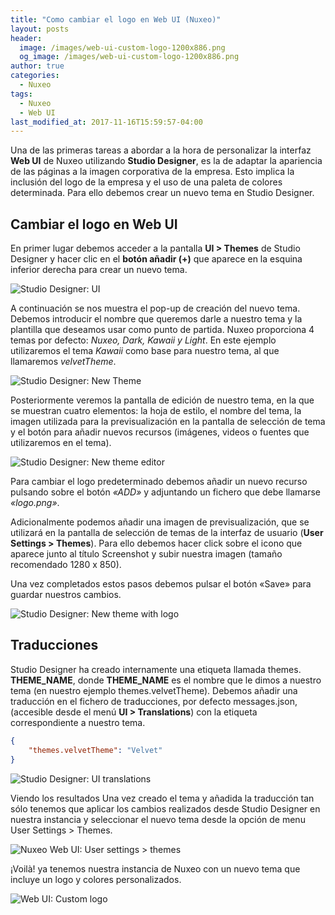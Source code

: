 ```yaml
---
title: "Como cambiar el logo en Web UI (Nuxeo)"
layout: posts
header:
  image: /images/web-ui-custom-logo-1200x886.png
  og_image: /images/web-ui-custom-logo-1200x886.png
author: true
categories:
  - Nuxeo
tags:
  - Nuxeo
  - Web UI
last_modified_at: 2017-11-16T15:59:57-04:00
---
```


Una de las primeras tareas a abordar a la hora de personalizar la interfaz **Web UI** de Nuxeo utilizando **Studio Designer**,  es la de adaptar la apariencia de las páginas a la imagen corporativa de la empresa. Esto implica la inclusión del logo de la empresa y el uso de una paleta de colores determinada. Para ello debemos crear un nuevo tema en Studio Designer.

## Cambiar el logo en Web UI
En primer lugar debemos acceder a la pantalla **UI > Themes**  de Studio Designer y hacer clic en el **botón añadir (+)** que aparece en la esquina inferior derecha para crear un nuevo tema.

![Studio Designer: UI](/images/studio-deigner-ui-theme-1200x970.png "Studio Designer: UI")

A continuación se nos muestra el pop-up de creación del nuevo tema. Debemos introducir el nombre que queremos darle a nuestro tema y la plantilla que deseamos usar como punto de partida. Nuxeo proporciona 4 temas por defecto: *Nuxeo, Dark, Kawaii y Light*. En este ejemplo utilizaremos el tema *Kawaii* como base para nuestro tema, al que llamaremos *velvetTheme*.

![Studio Designer: New Theme](/images/studio-designer-new-theme-pop-up-1200x887.png "Studio Designer: New Theme")

Posteriormente veremos la pantalla de edición de nuestro tema, en la que se muestran cuatro elementos: la hoja de estilo, el nombre del tema, la imagen utilizada para la previsualización en la pantalla de selección de tema y el botón para añadir nuevos recursos (imágenes, videos o fuentes que utilizaremos en el tema).

![Studio Designer: New theme editor](/images/studio-designer-new-theme-editor-1200x886.png "Studio Designer: New theme editor")

Para cambiar el logo predeterminado debemos añadir un nuevo recurso pulsando sobre el botón *«ADD»* y adjuntando un fichero que debe llamarse *«logo.png»*.

Adicionalmente podemos añadir una imagen de previsualización, que se utilizará en la pantalla de selección de temas de la interfaz de usuario  (**User Settings > Themes**). Para ello debemos hacer click sobre el icono que aparece junto al título Screenshot y subir nuestra imagen (tamaño recomendado 1280 x 850).

Una vez completados estos pasos debemos pulsar el botón «Save» para guardar nuestros cambios.


![Studio Designer: New theme with logo](/images/studio-designer-new-theme-editor-with-logo-1200x885.png "Studio Designer: New theme with logo")


## Traducciones
Studio Designer ha creado internamente una etiqueta llamada themes. **THEME_NAME**, donde **THEME_NAME** es el nombre que le dimos a nuestro tema (en nuestro ejemplo themes.velvetTheme).  Debemos añadir una traducción en el fichero de traducciones, por defecto messages.json, (accesible desde el menú **UI &gt; Translations**) con la etiqueta correspondiente  a nuestro tema.

```json
{
	"themes.velvetTheme": "Velvet"
}
``` 

![Studio Designer: UI translations](/images/studio-designer-ui-translations-1200x607.png "Studio Designer: UI translations")


Viendo los resultados
Una vez creado el tema y añadida la traducción tan  sólo tenemos que aplicar los cambios realizados desde Studio Designer en nuestra instancia y seleccionar el nuevo tema desde la opción de menu User Settings > Themes.

![Nuxeo Web UI: User settings > themes](/images/nuxeo-web-ui-user-settings-themes-1200x883.png "Nuxeo Web UI: User settings > themes")

¡Voilà! ya tenemos nuestra instancia de Nuxeo con un nuevo tema que incluye un logo y colores personalizados.

![Web UI: Custom logo](/images/web-ui-custom-logo-1200x886.png "Web UI: Custom logo")
 